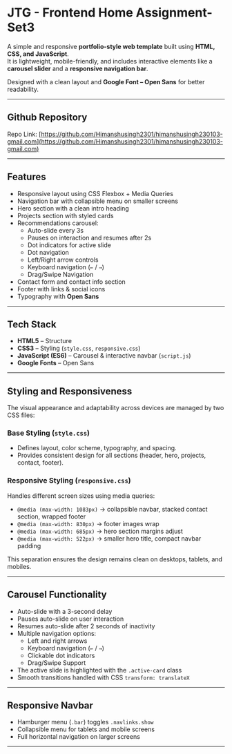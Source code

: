 # JTG - Frontend Home Assignment-Set3

A simple and responsive **portfolio-style web template** built using **HTML, CSS, and JavaScript**.  
It is lightweight, mobile-friendly, and includes interactive elements like a **carousel slider** and a **responsive navigation bar**.  

Designed with a clean layout and **Google Font – Open Sans** for better readability.

---


## Github Repository
 Repo Link: [https://github.com/Himanshusingh2301/himanshusingh230103-gmail.com](https://github.com/Himanshusingh2301/himanshusingh230103-gmail.com)  


---

## Features
- Responsive layout using CSS Flexbox + Media Queries  
- Navigation bar with collapsible menu on smaller screens  
- Hero section with a clean intro heading  
- Projects section with styled cards  
- Recommendations carousel:
  - Auto-slide every 3s
  - Pauses on interaction and resumes after 2s
  - Dot indicators for active slide
  - Dot navigation
  - Left/Right arrow controls
  - Keyboard navigation (`←` / `→`)
  - Drag/Swipe Navigation
- Contact form and contact info section  
- Footer with links & social icons  
- Typography with **Open Sans**  

---

## Tech Stack
- **HTML5** – Structure  
- **CSS3** – Styling (`style.css`, `responsive.css`)  
- **JavaScript (ES6)** – Carousel & interactive navbar (`script.js`)  
- **Google Fonts** – Open Sans  

---

## Styling and Responsiveness
The visual appearance and adaptability across devices are managed by two CSS files:

### Base Styling (`style.css`)
- Defines layout, color scheme, typography, and spacing.  
- Provides consistent design for all sections (header, hero, projects, contact, footer).  

### Responsive Styling (`responsive.css`)
Handles different screen sizes using media queries:  
- `@media (max-width: 1083px)` → collapsible navbar, stacked contact section, wrapped footer  
- `@media (max-width: 830px)` → footer images wrap  
- `@media (max-width: 685px)` → hero section margins adjust  
- `@media (max-width: 522px)` → smaller hero title, compact navbar padding  

This separation ensures the design remains clean on desktops, tablets, and mobiles.

---

## Carousel Functionality
- Auto-slide with a 3-second delay  
- Pauses auto-slide on user interaction  
- Resumes auto-slide after 2 seconds of inactivity  
- Multiple navigation options:
  - Left and right arrows  
  - Keyboard navigation (`←` / `→`)  
  - Clickable dot indicators  
  - Drag/Swipe Support 
- The active slide is highlighted with the `.active-card` class  
- Smooth transitions handled with CSS `transform: translateX`  

---

## Responsive Navbar
- Hamburger menu (`.bar`) toggles `.navlinks.show`  
- Collapsible menu for tablets and mobile screens  
- Full horizontal navigation on larger screens  

---
